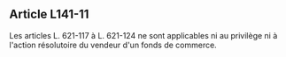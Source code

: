 Article L141-11
----
Les articles L. 621-117 à L. 621-124 ne sont applicables ni au privilège ni à
l'action résolutoire du vendeur d'un fonds de commerce.
